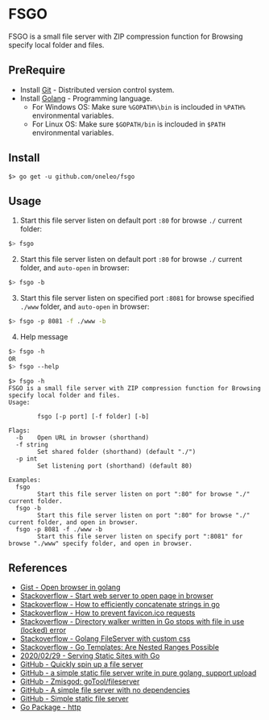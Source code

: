 # FSGO
 FSGO is a small file server with ZIP compression function for Browsing specify local folder and files.

## PreRequire
- Install [Git](https://git-scm.com/) - Distributed version control system.
- Install [Golang](https://golang.org/) - Programming language.
  - For Windows OS: Make sure `%GOPATH%\bin` is inclouded in `%PATH%` environmental variables.
  - For Linux OS: Make sure `$GOPATH/bin` is inclouded in `$PATH` environmental variables.

## Install
```golang
$> go get -u github.com/oneleo/fsgo
```

## Usage
1. Start this file server listen on default port `:80` for browse `./` current folder:
```bash
$> fsgo
```

2. Start this file server listen on default port `:80` for browse `./` current folder, and `auto-open` in browser:
```bash
$> fsgo -b
```

3. Start this file server listen on specified port `:8081` for browse specified `./www` folder, and `auto-open` in browser:
```bash
$> fsgo -p 8081 -f ./www -b
```

4. Help message
```bash
$> fsgo -h
OR
$> fsgo --help
```

```text
$> fsgo -h
FSGO is a small file server with ZIP compression function for Browsing specify local folder and files.
Usage:

        fsgo [-p port] [-f folder] [-b]

Flags:
  -b    Open URL in browser (shorthand)
  -f string
        Set shared folder (shorthand) (default "./")
  -p int
        Set listening port (shorthand) (default 80)

Examples:
  fsgo
        Start this file server listen on port ":80" for browse "./" current folder.
  fsgo -b
        Start this file server listen on port ":80" for browse "./" current folder, and open in browser.
  fsgo -p 8081 -f ./www -b
        Start this file server listen on specify port ":8081" for browse "./www" specify folder, and open in browser.
```

## References
- [Gist - Open browser in golang](https://gist.github.com/hyg/9c4afcd91fe24316cbf0)
- [Stackoverflow - Start web server to open page in browser](https://stackoverflow.com/questions/39320371/how-start-web-server-to-open-page-in-browser-in-golang)
- [Stackoverflow - How to efficiently concatenate strings in go](https://stackoverflow.com/questions/1760757/how-to-efficiently-concatenate-strings-in-go)
- [Stackoverflow - How to prevent favicon.ico requests](https://stackoverflow.com/questions/1321878/how-to-prevent-favicon-ico-requests)
- [Stackoverflow - Directory walker written in Go stops with file in use (locked) error](https://stackoverflow.com/questions/43128059/directory-walker-written-in-go-stops-with-file-in-use-locked-error)
- [Stackoverflow - Golang FileServer with custom css](https://stackoverflow.com/questions/51881361/golang-fileserver-with-custom-css)
- [Stackoverflow - Go Templates: Are Nested Ranges Possible](https://stackoverflow.com/questions/17509420/go-templates-are-nested-ranges-possible)
- [2020/02/29 - Serving Static Sites with Go](https://www.alexedwards.net/blog/serving-static-sites-with-go)
- [GitHub - Quickly spin up a file server](https://github.com/leninhasda/go-serve)
- [GitHub - a simple static file server write in pure golang, support upload](https://github.com/hellojukay/httpfs)
- [GitHub - Zmisgod: goTool/fileserver](https://github.com/zmisgod/goTool/tree/master/fileserver)
- [GitHub - A simple file server with no dependencies](https://github.com/atakanozceviz/serve)
- [GitHub - Simple static file server](https://github.com/golang-id/gost)
- [Go Package - http](https://golang.org/pkg/net/http/)